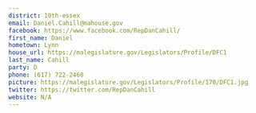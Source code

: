 ```yaml
---
district: 10th-essex
email: Daniel.Cahill@mahouse.gov
facebook: https://www.facebook.com/RepDanCahill/
first_name: Daniel
hometown: Lynn
house_url: https://malegislature.gov/Legislators/Profile/DFC1
last_name: Cahill
party: D
phone: (617) 722-2460
picture: https://malegislature.gov/Legislators/Profile/170/DFC1.jpg
twitter: https://twitter.com/RepDanCahill
website: N/A
---
```

